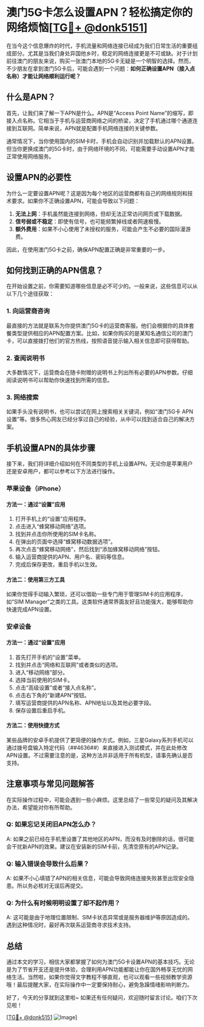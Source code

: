 # 澳门5G卡怎么设置APN？轻松搞定你的网络烦恼[[TG💪+ @donk5151](https://t.me/s/donk5151)]

在当今这个信息爆炸的时代，手机流量和网络连接已经成为我们日常生活的重要组成部分。尤其是当我们身处异国他乡时，稳定的网络连接更是不可或缺。对于计划前往澳门的朋友来说，购买一张澳门本地的5G卡无疑是一个明智的选择。然而，不少朋友在拿到澳门5G卡后，可能会遇到一个问题：**如何正确设置APN（接入点名称）才能让网络顺利运行呢？**

## 什么是APN？

首先，让我们来了解一下APN是什么。APN是“Access Point Name”的缩写，即接入点名称。它相当于手机与运营商网络之间的桥梁，决定了手机通过哪个通道连接到互联网。简单来说，APN就是配置手机网络连接的关键参数。

通常情况下，当你使用国内的SIM卡时，手机会自动识别并加载默认的APN设置。但当你更换成澳门的5G卡时，由于网络环境的不同，可能需要手动设置APN才能正常使用网络服务。

## 设置APN的必要性

为什么一定要设置APN呢？这是因为每个地区的运营商都有自己的网络规则和技术要求。如果你不正确设置APN，可能会导致以下问题：

1. **无法上网**：手机虽然能连接到网络，但却无法正常访问网页或下载数据。
2. **信号弱或不稳定**：即使有信号，也可能频繁掉线或者网速极慢。
3. **额外费用**：如果不小心使用了未授权的服务，可能会产生不必要的国际漫游费。

因此，在使用澳门5G卡之前，确保APN配置正确是非常重要的一步。

## 如何找到正确的APN信息？

在开始设置之前，你需要知道哪些信息是必不可少的。一般来说，这些信息可以从以下几个途径获取：

### 1. 向运营商咨询
最直接的方法就是联系为你提供澳门5G卡的运营商客服。他们会根据你的具体套餐类型提供相应的APN配置方案。比如，如果你购买的是某知名通信公司的澳门卡，可以直接拨打他们的官方热线，按照语音提示输入相关信息即可获得帮助。

### 2. 查阅说明书
大多数情况下，运营商会在随卡附赠的说明书上列出所有必要的APN参数。仔细阅读说明书可以帮助你快速找到所需的信息。

### 3. 网络搜索
如果手头没有说明书，也可以尝试在网上搜索相关关键词，例如“澳门5G卡 APN设置”等。很多热心网友已经分享过自己的经验，从中可以找到适合自己的解决方案。

## 手机设置APN的具体步骤

接下来，我们将详细介绍如何在不同类型的手机上设置APN。无论你是苹果用户还是安卓用户，都可以参考以下方法进行操作。

### 苹果设备（iPhone）

#### 方法一：通过“设置”应用
1. 打开手机上的“设置”应用程序。
2. 点击进入“蜂窝移动网络”选项。
3. 找到并点击你所使用的SIM卡名称。
4. 在弹出的页面中选择“蜂窝移动数据选项”。
5. 再次点击“蜂窝移动网络”，然后找到“添加蜂窝移动网络”按钮。
6. 输入运营商提供的APN、用户名、密码等信息。
7. 完成后保存更改，重启手机以生效。

#### 方法二：使用第三方工具
如果你觉得手动输入繁琐，还可以借助一些专门用于管理SIM卡的应用程序，如“SIM Manager”之类的工具。这类软件通常界面友好且功能强大，能够帮助你快速完成APN设置。

### 安卓设备

#### 方法一：通过“设置”应用
1. 首先打开手机的“设置”菜单。
2. 找到并点击“网络和互联网”或者类似的选项。
3. 进入“移动网络”部分。
4. 选择当前使用的SIM卡。
5. 点击“高级设置”或者“接入点名称”。
6. 点击右下角的“新建APN”按钮。
7. 填写运营商提供的APN名称、APN地址以及其他必要字段。
8. 保存设置后重启手机。

#### 方法二：使用快捷方式
某些品牌的安卓手机提供了更简便的操作方式。例如，三星Galaxy系列手机可以通过拨号盘输入特定代码（*#*#4636#*#*）来直接进入测试模式，并在此处修改APN设置。不过需要注意的是，这种方法并非适用于所有机型，请事先确认是否支持。

## 注意事项与常见问题解答

在实际操作过程中，可能会遇到一些小麻烦。这里总结了一些常见的疑问及其解决办法，希望能对你有所帮助。

### Q: 如果忘记关闭旧APN怎么办？
A: 如果之前已经在手机里设置了其他地区的APN，而没有及时删除的话，很可能会干扰新APN的效果。建议在安装新的SIM卡前，先清空原有的APN记录。

### Q: 输入错误会导致什么后果？
A: 如果不小心填错了APN的相关信息，可能会导致网络连接失败甚至出现安全隐患。所以务必核对无误后再提交。

### Q: 为什么有时候明明设置了却不起作用？
A: 这可能是由于地理位置限制、SIM卡状态异常或是服务器维护等原因造成的。遇到这种情况时，最好再次联系运营商寻求技术支持。

## 总结

通过本文的学习，相信大家都掌握了如何为澳门5G卡设置APN的基本技巧。无论是为了节省开支还是提升体验，合理利用APN功能都能让你在国外畅享无忧的网络生活。当然啦，如果你觉得文字教程不够直观，也可以观看一些视频教学资源哦！最后提醒大家，在实际操作中一定要保持耐心，避免急躁情绪影响判断力。

好了，今天的分享就到这里啦~ 如果还有任何疑问，欢迎随时留言讨论。咱们下次见啦！

[[TG💪+ @donk5151](https://t.me/s/donk5151) ![Image](https://i.postimg.cc/rwNCRYN7/Snipaste-2025-04-30-17-27-05.png)]